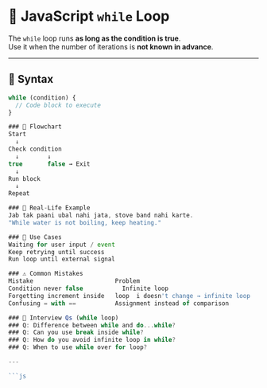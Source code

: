 # 🔁 JavaScript `while` Loop

The `while` loop runs **as long as the condition is true**.  
Use it when the number of iterations is **not known in advance**.

---

## 🔹 Syntax

```js
while (condition) {
  // Code block to execute
}

### 🔹 Flowchart
Start
  ↓
Check condition
  ↓        ↓
true       false → Exit
  ↓
Run block
  ↓
Repeat

### 🔹 Real-Life Example
Jab tak paani ubal nahi jata, stove band nahi karte.
"While water is not boiling, keep heating."

### 📌 Use Cases
Waiting for user input / event
Keep retrying until success
Run loop until external signal

### ⚠️ Common Mistakes
Mistake	                      Problem
Condition never false	        Infinite loop
Forgetting increment inside   loop	i doesn't change → infinite loop
Confusing = with ==	          Assignment instead of comparison

### 🧠 Interview Qs (while loop)
### Q: Difference between while and do...while?
### Q: Can you use break inside while?
### Q: How do you avoid infinite loop in while?
### Q: When to use while over for loop?

---

```js